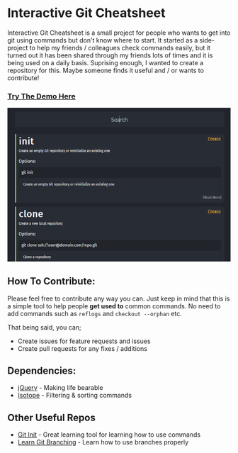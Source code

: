 # Interactive Git Cheatsheet
Interactive Git Cheatsheet is a small project for people who wants to get into git using commands but don't know where to start. It started as a side-project to help my friends / colleagues check commands easily, but it turned out it has been shared through my friends lots of times and it is being used on a daily basis. Suprising enough, I wanted to create a repository for this. Maybe someone finds it useful and / or wants to contribute!

### [Try The Demo Here](https://excalith.github.io/Interactive-Git-Cheatsheet)

![Anim](/images/anim.gif)

## How To Contribute:
Please feel free to contribute any way you can. Just keep in mind that this is a simple tool to help people **get used to** common commands. No need to add commands such as ```reflogs``` and ```checkout --orphan``` etc.

That being said, you can;
* Create issues for feature requests and issues
* Create pull requests for any fixes / additions

## Dependencies:
* [jQuery](https://github.com/jquery/jquery) - Making life bearable
* [Isotope](https://github.com/metafizzy/isotope) - Filtering & sorting commands

## Other Useful Repos
* [Git Init](https://pel-daniel.github.io/git-init) - Great learning tool for learning how to use commands
* [Learn Git Branching](https://learngitbranching.js.org/?demo) - Learn how to use branches properly